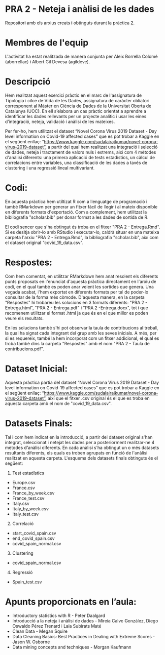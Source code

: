 # PRA 2 - Neteja i anàlisi de les dades

Repositori amb els arxius creats i obtinguts durant la pràctica 2.

# Membres de l'equip

L'activitat ha estat realitzada de manera conjunta per Aleix Borrella Colomé (aborrellac) i Albert Gil Devesa (agildeve).

# Descripció

Hem realitzat aquest exercici pràctic en el marc de l'assignatura de Tipologia i cilce de Vida de les Dades, assignatura de caràcter obliatori corresponent al Màster en Ciència de Dades de la Universitat Oberta de Catalunya (UOC). En ell s’elabora un cas pràctic orientat a aprendre a identificar les dades rellevants per un projecte analític i usar les eines d’integració, neteja, validació i anàlisi de les mateixes.

Per fer-ho, hem utilitzat el dataset “Novel Corona Virus 2019 Dataset - Day level information on Covid-19 affected cases” que es pot trobar a Kaggle en el següent enllaç: “https://www.kaggle.com/sudalairajkumar/novel-corona-virus-2019-dataset”, a partir del qual hem realitzat una integració i selecció de dades, neteja i tractament de valors nuls i extrems, així com 4 mètodes d'anàlisi diferents: una primera aplicació de tests estadístics, un càlcul de correlacions entre variables, una classificació de les dades a tavés de clustering i una regressió lineal multivariant.

# Codi:

En aquesta pràctica hem utiltizat R com a llenguatge de programació i també RMarkdown per generar un fitxer fàcil de llegir i al mateix disponible en diferents formats d'exportació. Com a complement, hem utilitzat la bibliografia "scholar.bib" per donar format a les dades de sortida de R.

El codi sencer que s'ha obtingut és troba en el fitxer "PRA 2 - Entrega.Rmd". Si es desitja obrir-lo amb RStudio i executar-lo, caldrà situar en una mateixa carpeta l'arxiu "PRA 2 - Entrega.Rmd", la bibliografia "scholar.bib", així com el dataset original "covid_19_data.csv".

# Respostes:

Com hem comentat, en utilitzar RMarkdown hem anat resolent els diferents punts proposats en l'enunciat d'aquesta pràctica directament en l'arxiu de codi, en el qual també es poden anar veient les sortides que genera. Una vegada acabat, l'hem exportat en diferents formats per tal de poder-lo consultar de la forma més còmode. D'aquesta manera, en la carpeta "Respostes" hi trobareu les solucions en 3 formats diferents: "PRA 2 - Entrega.html", "PRA 2 - Entrega.pdf" i "PRA 2 -Entrega.docx", tot i que recomenem utilitzar el format .html ja que és en el que millor es poden veure els resultats.

En les solucions també s'hi pot observar la taula de contribucions al treball, la qual ha signat cada integrant del grup amb les seves inicials. A més, per si es requereix, també la hem incorporat com un fitxer addicional, el qual es troba també dins la carpeta "Respostes" amb el nom "PRA 2 - Taula de contribucions.pdf".
    
# Dataset Inicial:

Aquesta pràctica partia del dataset “Novel Corona Virus 2019 Dataset - Day level information on Covid-19 affected cases” que es pot trobar a Kaggle en el següent enllaç: “https://www.kaggle.com/sudalairajkumar/novel-corona-virus-2019-dataset”, així que el fitxer .csv original és el que es troba en aquesta carpeta amb el nom de "covid_19_data.csv".

# Datasets Finals:

Tal i com hem indicat en la introducció, a partir del dataset original s'han integrat, seleccionat i netejat les dades per a posteriorment realitzar-ne 4 mètodes d'anàlisi diferents. En cada anàlisi s'ha obtingut un o més datasets resultants diferents, els quals es troben agrupats en funció de l'anàlisi realitzat en aquesta carpeta. L'esquema dels datasets finals obtinguts és el següent:

1. Test estadístics

- Europe.csv
- France.csv
- France_by_week.csv
- France_test.csv
- Italy.csv
- Italy_by_week.csv
- Italy_test.csv

2. Correlació

- start_covid_spain.csv
- end_covid_spain.csv
- covid_spain_normal.csv

3. Clustering

- covid_spain_normal.csv

4. Regressió

- Spain_test.csv

# Apunts proporcionats en l’aula:

- Introductory statistics with R - Peter Daalgard
- Introducció a la neteja i anàlisi de dades - Mireia Calvo González, Diego Oswaldo Pérez Trenard i Laia Subirats Maté
- Clean Data - Megan Squire
- Data Cleaning Basics: Best Practices in Dealing with Extreme Scores - Jason W. Osborne
- Data mining concepts and techniques - Morgan Kaufmann
